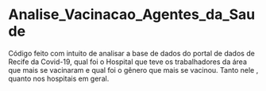 # Analise_Vacinacao_Agentes_da_Saude
Código feito com intuito de analisar a base de dados do portal de dados de Recife da Covid-19, qual foi o Hospital que teve os trabalhadores da área que mais se vacinaram e qual foi o gênero que mais se vacinou. Tanto nele , quanto nos hospitais em geral.
